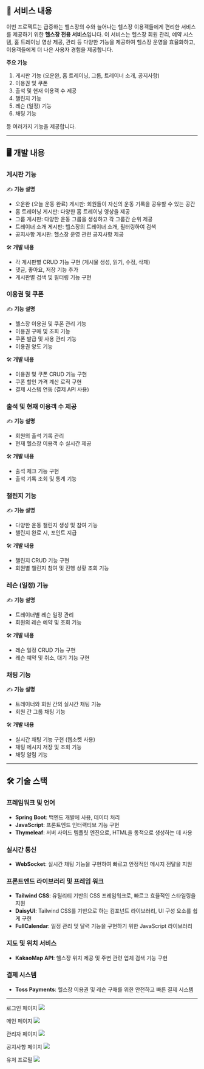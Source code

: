 ## 📜 서비스 내용

이번 프로젝트는 급증하는 헬스장의 수와 늘어나는 헬스장 이용객들에게 편리한 서비스를 제공하기 위한 **헬스장 전용 서비스**입니다. 이 서비스는 헬스장 회원 관리, 예약 시스템, 홈 트레이닝 영상 제공, 관리 등 다양한 기능을 제공하여 헬스장 운영을 효율화하고, 이용객들에게 더 나은 사용자 경험을 제공합니다.

**주요 기능**

1. 게시판 기능 (오운완, 홈 트레이닝, 그룹, 트레이너 소개, 공지사항)
2. 이용권 및 쿠폰
3. 출석 및 현재 이용객 수 제공
4. 챌린지 기능
5. 레슨 (일정) 기능
6. 채팅 기능

등 여러가지 기능을 제공합니다.

---

## 🖥 개발 내용

### 게시판 기능

✍️ **기능 설명**

- 오운완 (오늘 운동 완료) 게시판: 회원들이 자신의 운동 기록을 공유할 수 있는 공간
- 홈 트레이닝 게시판: 다양한 홈 트레이닝 영상을 제공
- 그룹 게시판: 다양한 운동 그룹을 생성하고 각 그룹간 순위 제공
- 트레이너 소개 게시판: 헬스장의 트레이너 소개, 필터링하여 검색
- 공지사항 게시판: 헬스장 운영 관련 공지사항 제공

🛠 **개발 내용**

- 각 게시판별 CRUD 기능 구현 (게시물 생성, 읽기, 수정, 삭제)
- 댓글, 좋아요, 저장 기능 추가
- 게시판별 검색 및 필터링 기능 구현

### 이용권 및 쿠폰

✍️ **기능 설명**

- 헬스장 이용권 및 쿠폰 관리 기능
- 이용권 구매 및 조회 기능
- 쿠폰 발급 및 사용 관리 기능
- 이용권 양도 기능

🛠 **개발 내용**

- 이용권 및 쿠폰 CRUD 기능 구현
- 쿠폰 할인 가격 계산 로직 구현
- 결제 시스템 연동 (결제 API 사용)

### 출석 및 현재 이용객 수 제공

✍️ **기능 설명**

- 회원의 출석 기록 관리
- 현재 헬스장 이용객 수 실시간 제공

🛠 **개발 내용**

- 출석 체크 기능 구현
- 출석 기록 조회 및 통계 기능

### 챌린지 기능

✍️ **기능 설명**

- 다양한 운동 챌린지 생성 및 참여 기능
- 챌린지 완료 시, 포인트 지급

🛠 **개발 내용**

- 챌린지 CRUD 기능 구현
- 회원별 챌린지 참여 및 진행 상황 조회 기능

### 레슨 (일정) 기능

✍️ **기능 설명**

- 트레이너별 레슨 일정 관리
- 회원의 레슨 예약 및 조회 기능

🛠 **개발 내용**

- 레슨 일정 CRUD 기능 구현
- 레슨 예약 및 취소, 대기 기능 구현

### 채팅 기능

✍️ **기능 설명**

- 트레이너와 회원 간의 실시간 채팅 기능
- 회원 간 그룹 채팅 기능

🛠 **개발 내용**

- 실시간 채팅 기능 구현 (웹소켓 사용)
- 채팅 메시지 저장 및 조회 기능
- 채팅 알림 기능

---

## 🛠 기술 스택

### 프레임워크 및 언어

- **Spring Boot**: 백엔드 개발에 사용, 데이터 처리
- **JavaScript**: 프론트엔드 인터랙티브 기능 구현
- **Thymeleaf**: 서버 사이드 템플릿 엔진으로, HTML을 동적으로 생성하는 데 사용

### 실시간 통신

- **WebSocket**: 실시간 채팅 기능을 구현하여 빠르고 안정적인 메시지 전달을 지원

### 프론트엔드 라이브러리 및 프레임 워크

- **Tailwind CSS**: 유틸리티 기반의 CSS 프레임워크로, 빠르고 효율적인 스타일링을 지원
- **DaisyUI**: Tailwind CSS를 기반으로 하는 컴포넌트 라이브러리, UI 구성 요소를 쉽게 구현
- **FullCalendar**: 일정 관리 및 달력 기능을 구현하기 위한 JavaScript 라이브러리

### 지도 및 위치 서비스

- **KakaoMap API**: 헬스장 위치 제공 및 주변 관련 업체 검색 기능 구현

### 결제 시스템

- **Toss Payments**: 헬스장 이용권 및 레슨 구매를 위한 안전하고 빠른 결제 시스템

---

로그인 페이지
![](https://i.imgur.com/DjXK4bW.png)

메인 페이지
![](https://i.imgur.com/SSjBGKM.png)

관리자 페이지
![](https://i.imgur.com/CZG6sLT.png)

공지사항 페이지
![](https://i.imgur.com/Y13F230.png)

유저 프로필
![](https://i.imgur.com/xsKlmO6.png)





